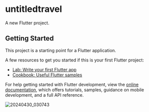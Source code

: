 # untitledtravel

A new Flutter project.

## Getting Started

This project is a starting point for a Flutter application.

A few resources to get you started if this is your first Flutter project:

- [Lab: Write your first Flutter app](https://docs.flutter.dev/get-started/codelab)
- [Cookbook: Useful Flutter samples](https://docs.flutter.dev/cookbook)

For help getting started with Flutter development, view the
[online documentation](https://docs.flutter.dev/), which offers tutorials,
samples, guidance on mobile development, and a full API reference.

![20240430_030743](https://github.com/vedantmhatre1412/flutter_app_connected_to_sql_server/assets/155352195/11c6983a-6345-4e4f-9dc6-ec399670a28f)
